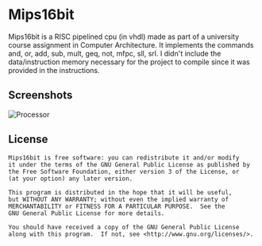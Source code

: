 Mips16bit
==================

Mips16bit is a RISC pipelined cpu (in vhdl) made as part of a university course 
assignment in Computer Architecture.
It implements the commands and, or, add, sub, mult, geq, not, mfpc, sll, srl. 
I didn't include the data/instruction memory necessary for the project to compile
since it was provided in the instructions.

Screenshots
-----------

![Processor](https://raw.github.com/uberspot/Mips16bit/master/processor.png)

License
-------

    Mips16bit is free software: you can redistribute it and/or modify
    it under the terms of the GNU General Public License as published by
    the Free Software Foundation, either version 3 of the License, or
    (at your option) any later version.
    
    This program is distributed in the hope that it will be useful,
    but WITHOUT ANY WARRANTY; without even the implied warranty of
    MERCHANTABILITY or FITNESS FOR A PARTICULAR PURPOSE.  See the
    GNU General Public License for more details.
    
    You should have received a copy of the GNU General Public License
    along with this program.  If not, see <http://www.gnu.org/licenses/>.
